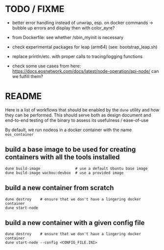 
# TODO / FIXME

- better error handling instead of unwrap, esp. on docker commands
  -> bubble up errors and display then with color_eyre?

- from Dockerfile: see whether /sbin_myinit is necessary
- check experimental packages for leap (arm64) (see: bootstrap_leap.sh)
- replace println/etc. with proper calls to tracing/logging functions

- check some use cases from here: https://docs.eosnetwork.com/docs/latest/node-operation/api-node/
  can we fulfill them?

# README

Here is a list of workflows that should be enabled by the `dune` utility
and how they can be performed. This should serve both as design document
and end-to-end testing of the binary to assess its usefulness / ease-of-use

By default, we run nodeos in a docker container with the name `eos_container`

## build a base image to be used for creating containers with all the tools installed

```{sh}
dune build-image                # use a default Ubuntu base image
dune build-image wackou:devbox  # use a provided image
```


## build a new container from scratch

```{sh}
dune destroy    # ensure that we don't have a lingering docker container
dune start-node
```

## build a new container with a given config file

```{sh}
dune destroy    # ensure that we don't have a lingering docker container
dune start-node --config <CONFIG_FILE.INI>
```
